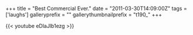 +++
title = "Best Commercial Ever."
date = "2011-03-30T14:09:00Z"
tags = ['laughs']
galleryprefix = ""
gallerythumbnailprefix = "t190_"
+++

{{< youtube eDlaJlb1ezg >}}


